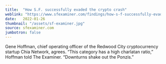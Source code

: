 ```yaml
---
title:  "How S.F. successfully evaded the crypto crash"
weblink: "https://www.sfexaminer.com/findings/how-s-f-successfully-evaded-the-crypto-crash/"
date:   2022-01-26
thumbnail: "/assets/sf-examiner.jpg"
source: sfexaminer.com
jumbotron: false
---
```

Gene Hoffman, chief operating officer of the Redwood City cryptocurrency startup Chia Network, agrees. “This category has a high charlatan ratio,” Hoffman told The Examiner. “Downturns shake out the Ponzis.”

